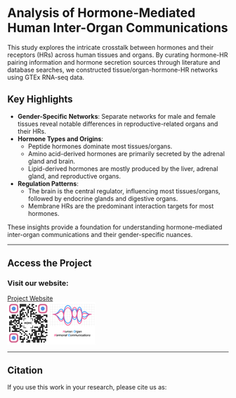 # Analysis of Hormone-Mediated Human Inter-Organ Communications

This study explores the intricate crosstalk between hormones and their receptors (HRs) across human tissues and organs. By curating hormone-HR pairing information and hormone secretion sources through literature and database searches, we constructed tissue/organ-hormone-HR networks using GTEx RNA-seq data.

## Key Highlights

- **Gender-Specific Networks**: Separate networks for male and female tissues reveal notable differences in reproductive-related organs and their HRs.
- **Hormone Types and Origins**:
  - Peptide hormones dominate most tissues/organs.
  - Amino acid-derived hormones are primarily secreted by the adrenal gland and brain.
  - Lipid-derived hormones are mostly produced by the liver, adrenal gland, and reproductive organs.
- **Regulation Patterns**:
  - The brain is the central regulator, influencing most tissues/organs, followed by endocrine glands and digestive organs.
  - Membrane HRs are the predominant interaction targets for most hormones.

These insights provide a foundation for understanding hormone-mediated inter-organ communications and their gender-specific nuances.

---

## Access the Project

### Visit our website:
[Project Website](https://omicsexplorer.shinyapps.io/HOHC/)  
<img src="qr-code.png" alt="Website QR Code" width="200">

---

## Citation
If you use this work in your research, please cite us as:  
